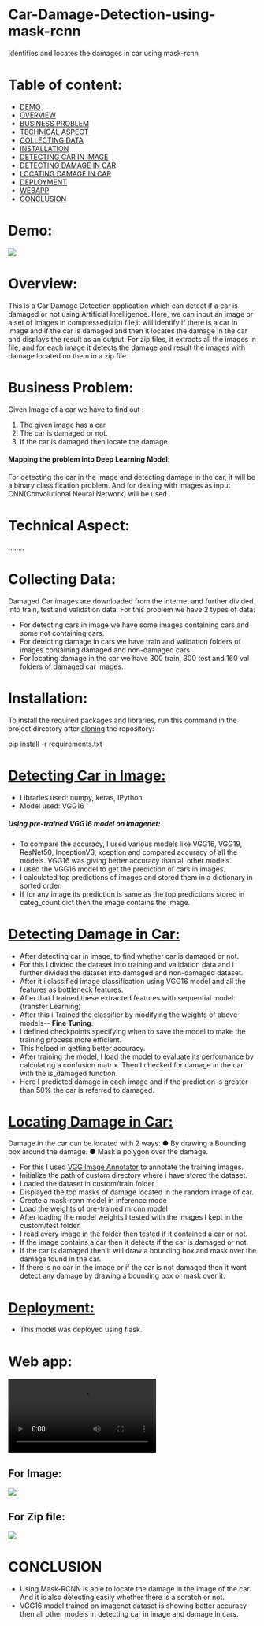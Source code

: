 # Car-Damage-Detection-using-mask-rcnn
Identifies and locates the damages in car using mask-rcnn
# Table of content:
- [DEMO]()
- [OVERVIEW]() 
- [BUSINESS PROBLEM]()
- [TECHNICAL ASPECT]()
- [COLLECTING DATA]()
- [INSTALLATION]()
- [DETECTING CAR IN IMAGE]()
- [DETECTING DAMAGE IN CAR]()
- [LOCATING DAMAGE IN CAR]()
- [DEPLOYMENT]()
- [WEBAPP]()
- [CONCLUSION]()

# Demo:
![](static/uploads/demo.png)
# Overview:
This is a Car Damage Detection application which can detect if a car is damaged or not using Artificial Intelligence.
Here, we can input an image or a set of images in compressed(zip) file,it will identify if there is a car in image and if the car is damaged and then it locates the damage in the car and displays the result as an output. 
For zip files, it extracts all the images in file, and for each image it detects the damage and result the images with damage located on them in a zip file.
# Business Problem:
Given Image of a car we have to find out :
1. The given image has a car
2. The car is damaged or not.
3. If the car is damaged then locate the damage

#### Mapping the problem into Deep Learning Model:
For detecting the car in the image and detecting damage in the car, it will be a binary
classification problem. And for dealing with images as input CNN(Convolutional Neural
Network) will be used.

# Technical Aspect:
........
# Collecting Data:
Damaged Car images are downloaded from the internet and further divided into train,
test and validation data.
For this problem we have 2 types of data:
- For detecting cars in image we have some images containing cars and some not
containing cars.
- For detecting damage in cars we have train and validation folders of images containing
damaged and non-damaged cars.
- For locating damage in the car we have 300 train, 300 test and 160 val folders of damaged car
images.

# Installation:
To install the required packages and libraries, run this command in the project directory after [cloning](https://github.com/matterport/Mask_RCNN.git) the repository:
 
  pip install -r requirements.txt
# [Detecting Car in Image:](https://github.com/kajal1301/car_damage_detection/blob/main/Car_detection.ipynb)
* Libraries used: numpy, keras, IPython
* Model used: VGG16
##### Using pre-trained VGG16 model on imagenet:
* To compare the accuracy, I used various models like VGG16, VGG19, ResNet50, InceptionV3,
xception and compared accuracy of all the models. VGG16 was giving better accuracy than all
other models.
* I used the VGG16 model to get the prediction of cars in images.
* I calculated top predictions of images and stored them in a dictionary in sorted order.
* If for any image its prediction is same as the top predictions stored in categ_count dict then the
image contains the image.

# [Detecting Damage in Car:](https://github.com/kajal1301/car_damage_detection/blob/main/Damage%20identification.ipynb)
* After detecting car in image, to find whether car is damaged or not.
* For this I divided the dataset into training and validation data and i further divided the
dataset into damaged and non-damaged dataset.
* After it i classified image classification using VGG16 model and all the features as
bottleneck features.
* After that I trained these extracted features with sequential model. (transfer Learning)
* After this i Trained the classifier by modifying the weights of above models-- **Fine Tuning**.
* I defined checkpoints specifying when to save the model to make the training process
more efficient.
* This helped in getting better accuracy.
* After training the model, I load the model to evaluate its performance by calculating a
confusion matrix. Then I checked for damage in the car with the is_damaged function.
* Here I predicted damage in each image and if the prediction is greater than 50% the car
is referred to damaged.

# [Locating Damage in Car:](https://github.com/kajal1301/car_damage_detection/blob/main/damage_detection_mrcnn%20(3).ipynb)
Damage in the car can be located with 2 ways:
● By drawing a Bounding box around the damage.
● Mask a polygon over the damage.
* For this I used [VGG Image Annotator](https://www.robots.ox.ac.uk/~vgg/software/via/) to annotate the training images.
*  Initialize the path of custom directory where i have stored the dataset.
* Loaded the dataset in custom/train folder
* Displayed the top masks of damage located in the random image of car.
* Create a mask-rcnn model in inference mode
* Load the weights of pre-trained mrcnn model
* After loading the model weights I tested with the images I kept in the custom/test folder.
* I read every image in the folder then tested if it contained a car or not.
* If the image contains a car then it detects if the car is damaged or not.
* If the car is damaged then it will draw a bounding box and mask over the damage found
in the car.
* If there is no car in the image or if the car is not damaged then it wont detect any
damage by drawing a bounding box or mask over it.
# [Deployment:](https://github.com/kajal1301/car_damage_detection/blob/main/car_damage.ipynb)
* This model was deployed using flask.
# Web app:
![](static/demo_video.mp4)
## For Image:
   ![](static/uploads/demo3.png)
## For Zip file:
   ![](static/uploads/demo2.png)
   
# CONCLUSION
* Using Mask-RCNN is able to locate the damage in the image of the car. And it is also
detecting easily whether there is a scratch or not.
* VGG16 model trained on imagenet dataset is showing better accuracy then all other
models in detecting car in image and damage in cars.

